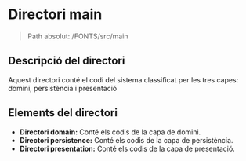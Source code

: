# Directori main

> Path absolut: /FONTS/src/main

## Descripció del directori
Aquest directori conté el codi del sistema classificat per les tres capes: domini, persistència i presentació 

## Elements del directori

- **Directori domain:**
Conté els codis de la capa de domini.
- **Directori persistence:**
Conté els codis de la capa de persistència.
- **Directori presentation:**
Conté els codis de la capa de presentació.
